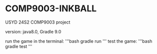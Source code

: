 # COMP9003-INKBALL
USYD 24S2 COMP9003 project

version: java8.0, Gradle 9.0

run the game in the terminal:
'''bash
gradle run
'''
test the game:
'''bash
gradle test
'''
